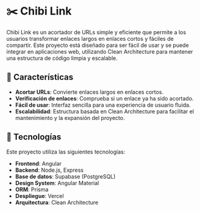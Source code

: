 # ✂️ Chibi Link

Chibi Link es un acortador de URLs simple y eficiente que permite a los usuarios transformar enlaces largos en enlaces cortos y fáciles de compartir. Este proyecto está diseñado para ser fácil de usar y se puede integrar en aplicaciones web, utilizando Clean Architecture para mantener una estructura de código limpia y escalable.

## 🌟 Características

- **Acortar URLs**: Convierte enlaces largos en enlaces cortos.
- **Verificación de enlaces**: Comprueba si un enlace ya ha sido acortado.
- **Fácil de usar**: Interfaz sencilla para una experiencia de usuario fluida.
- **Escalabilidad**: Estructura basada en Clean Architecture para facilitar el mantenimiento y la expansión del proyecto.

## 🚀 Tecnologías

Este proyecto utiliza las siguientes tecnologías:

- **Frontend**: Angular
- **Backend**: Node.js, Express
- **Base de datos**: Supabase (PostgreSQL)
- **Design System**: Angular Material
- **ORM**: Prisma
- **Despliegue**: Vercel
- **Arquitectura**: Clean Architecture
